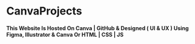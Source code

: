 # CanvaProjects

#### This Website Is Hosted On Canva | GitHub & Designed ( UI & UX ) Using Figma, Illustrator & Canva Or HTML | CSS | JS
